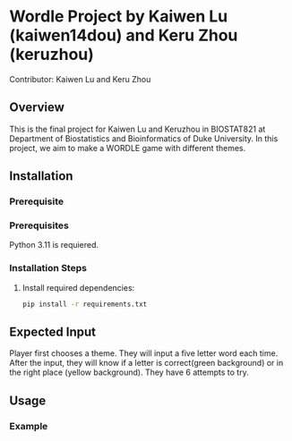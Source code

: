 # Wordle Project by Kaiwen Lu (kaiwen14dou) and Keru Zhou (keruzhou)

Contributor: Kaiwen Lu and Keru Zhou

## Overview
This is the final project for Kaiwen Lu and Keruzhou in BIOSTAT821 at Department of Biostatistics and Bioinformatics of Duke University. In this project, we aim to make a WORDLE game with different themes. 

## Installation

### Prerequisite

### Prerequisites
Python 3.11 is requiered. 

### Installation Steps
1. Install required dependencies:
   ```sh
   pip install -r requirements.txt
   ```

## Expected Input
Player first chooses a theme. They will input a five letter word each time. After the input, they will know if a letter is correct(green background) or in the right place (yellow background). They have 6 attempts to try.

## Usage

### Example
